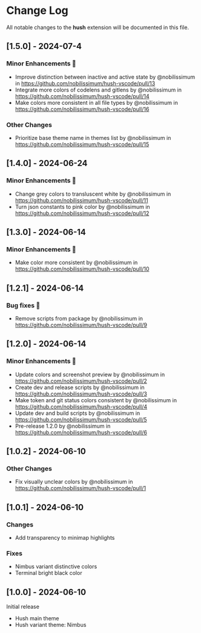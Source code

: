 # Change Log

All notable changes to the **hush** extension will be documented in this file.

## [1.5.0] - 2024-07-4

### Minor Enhancements 💄

- Improve distinction between inactive and active state by @nobilissimum in https://github.com/nobilissimum/hush-vscode/pull/13
- Integrate more colors of codelens and gitlens by @nobilissimum in https://github.com/nobilissimum/hush-vscode/pull/14
- Make colors more consistent in all file types by @nobilissimum in https://github.com/nobilissimum/hush-vscode/pull/16

### Other Changes

- Prioritize base theme name in themes list by @nobilissimum in https://github.com/nobilissimum/hush-vscode/pull/15

## [1.4.0] - 2024-06-24

### Minor Enhancements 💄

- Change grey colors to transluscent white by @nobilissimum in https://github.com/nobilissimum/hush-vscode/pull/11
- Turn json constants to pink color by @nobilissimum in https://github.com/nobilissimum/hush-vscode/pull/12

## [1.3.0] - 2024-06-14

### Minor Enhancements 💄

- Make color more consistent by @nobilissimum in https://github.com/nobilissimum/hush-vscode/pull/10

## [1.2.1] - 2024-06-14

### Bug fixes 🔨

- Remove scripts from package by @nobilissimum in https://github.com/nobilissimum/hush-vscode/pull/9

## [1.2.0] - 2024-06-14

### Minor Enhancements 💄

- Update colors and screenshot preview by @nobilissimum in https://github.com/nobilissimum/hush-vscode/pull/2
- Create dev and release scripts by @nobilissimum in https://github.com/nobilissimum/hush-vscode/pull/3
- Make token and git status colors consistent by @nobilissimum in https://github.com/nobilissimum/hush-vscode/pull/4
- Update dev and build scripts by @nobilissimum in https://github.com/nobilissimum/hush-vscode/pull/5
- Pre-release 1.2.0 by @nobilissimum in https://github.com/nobilissimum/hush-vscode/pull/6

## [1.0.2] - 2024-06-10

### Other Changes

- Fix visually unclear colors by @nobilissimum in https://github.com/nobilissimum/hush-vscode/pull/1

## [1.0.1] - 2024-06-10

### Changes

- Add transparency to minimap highlights

### Fixes

- Nimbus variant distinctive colors
- Terminal bright black color

## [1.0.0] - 2024-06-10

Initial release

- Hush main theme
- Hush variant theme: Nimbus
